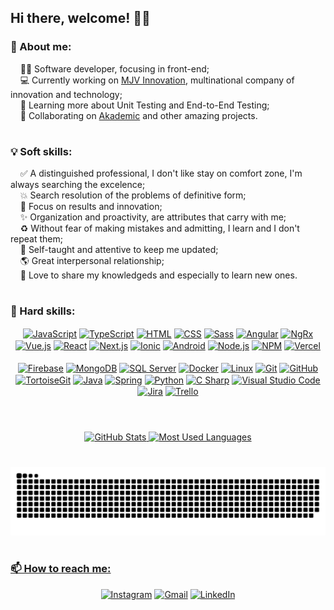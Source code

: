 ## Hi there, welcome! 👋🏻

### 🏡 About me:

&nbsp;&nbsp;&nbsp;&nbsp;👨‍💻 Software developer, focusing in front-end;<br>
&nbsp;&nbsp;&nbsp;&nbsp;💻 Currently working on <a href="https://mjvinnovation.com">MJV Innovation</a>, multinational company of innovation and technology;<br>
&nbsp;&nbsp;&nbsp;&nbsp;🌱 Learning more about Unit Testing and End-to-End Testing;<br>
&nbsp;&nbsp;&nbsp;&nbsp;🤝 Collaborating on <a href="https://github.com/patrickgdl/akademic">Akademic</a> and other amazing projects.

#

### 💡 Soft skills:

&nbsp;&nbsp;&nbsp;&nbsp;✅ A distinguished professional, I don't like stay on comfort zone, I'm always searching the excelence; <br>
&nbsp;&nbsp;&nbsp;&nbsp;💥 Search resolution of the problems of definitive form; <br>
&nbsp;&nbsp;&nbsp;&nbsp;🎯 Focus on results and innovation; <br>
&nbsp;&nbsp;&nbsp;&nbsp;✨ Organization and proactivity, are attributes that carry with me; <br>
&nbsp;&nbsp;&nbsp;&nbsp;♻ Without fear of making mistakes and admitting, I learn and I don't repeat them; <br>
&nbsp;&nbsp;&nbsp;&nbsp;🧠 Self-taught and attentive to keep me updated; <br>
&nbsp;&nbsp;&nbsp;&nbsp;🌎 Great interpersonal relationship; <br>
&nbsp;&nbsp;&nbsp;&nbsp;💖 Love to share my knowledgeds and especially to learn new ones.

#

### 🚀 Hard skills:

<div align="center">
  <a href="https://developer.mozilla.org/en-US/docs/Web/JavaScript" target="_blank"><img align="center" alt="JavaScript" title="JavaScript" height="30" width="40" src="https://cdn.jsdelivr.net/gh/devicons/devicon/icons/javascript/javascript-original.svg"></a>
  <a href="https://typescriptlang.org" target="_blank"><img align="center" alt="TypeScript" title="TypeScript" height="30" width="40" src="https://cdn.jsdelivr.net/gh/devicons/devicon/icons/typescript/typescript-original.svg"></a>
  <a href="https://developer.mozilla.org/en-US/docs/Web/HTML" target="_blank"><img align="center" alt="HTML" title="HTML" height="30" width="40" src="https://cdn.jsdelivr.net/gh/devicons/devicon/icons/html5/html5-original.svg"></a>
  <a href="https://developer.mozilla.org/en-US/docs/Web/CSS" target="_blank"><img align="center" alt="CSS" title="CSS" height="30" width="40" src="https://cdn.jsdelivr.net/gh/devicons/devicon/icons/css3/css3-original.svg"></a>
  <a href="https://sass-lang.com" target="_blank"><img align="center" alt="Sass" title="Sass" height="30" width="40" src="https://cdn.jsdelivr.net/gh/devicons/devicon/icons/sass/sass-original.svg"></a>
  <a href="https://angular.io" target="_blank"><img align="center" alt="Angular" title="Angular" height="30" width="40" src="https://cdn.jsdelivr.net/gh/devicons/devicon/icons/angularjs/angularjs-plain.svg"></a>
  <a href="https://ngrx.io" target="_blank"><img align="center" alt="NgRx" title="NgRx" height="32" width="40" src="https://ngrx.io/assets/images/badge.svg" target="_blank"></a>
  <a href="https://vuejs.org" target="_blank"><img align="center" alt="Vue.js" title="Vue.js" height="30" width="40" src="https://cdn.jsdelivr.net/gh/devicons/devicon/icons/vuejs/vuejs-original.svg"></a>
  <a href="https://reactjs.org" target="_blank"><img align="center" alt="React" title="React" height="30" width="40" src="https://cdn.jsdelivr.net/gh/devicons/devicon/icons/react/react-original.svg"></a>
  <a href="https://nextjs.org" target="_blank"><img align="center" alt="Next.js" title="Next.js" height="30" width="40" src="https://cdn.jsdelivr.net/gh/devicons/devicon/icons/nextjs/nextjs-original.svg"></a>
  <a href="https://ionicframework.com" target="_blank"><img align="center" alt="Ionic" title="Ionic" height="30" width="40" src="https://cdn.jsdelivr.net/gh/devicons/devicon/icons/ionic/ionic-original.svg"></a>
  <a href="https://android.com" target="_blank"><img align="center" alt="Android" title="Android" height="30" width="40" src="https://cdn.jsdelivr.net/gh/devicons/devicon/icons/android/android-original.svg"></a>
  <a href="https://nodejs.org" target="_blank"><img align="center" alt="Node.js" title="Node.js" height="30" width="40" src="https://cdn.jsdelivr.net/gh/devicons/devicon/icons/nodejs/nodejs-original.svg"></a>
  <a href="https://npmjs.com" target="_blank"><img align="center" alt="NPM" title="NPM" height="30" width="40" src="https://cdn.jsdelivr.net/gh/devicons/devicon/icons/npm/npm-original-wordmark.svg"></a>
  <a href="https://vercel.com" target="_blank"><img align="center" alt="Vercel" title="Vercel" height="30" width="40" src="https://www.svgrepo.com/show/327408/logo-vercel.svg"></a>
  <br><br>
  <a href="https://firebase.google.com" target="_blank"><img align="center" alt="Firebase" title="Firebase" height="30" width="40" src="https://cdn.jsdelivr.net/gh/devicons/devicon/icons/firebase/firebase-plain.svg"></a>
  <a href="https://mongodb.com" target="_blank"><img align="center" alt="MongoDB" title="MongoDB" height="30" width="40" src="https://cdn.jsdelivr.net/gh/devicons/devicon/icons/mongodb/mongodb-original.svg"></a>
  <a href="https://microsoft.com/en-us/sql-server" target="_blank"><img align="center" alt="SQL Server" title="SQL Server" height="30" width="40" src="https://cdn.jsdelivr.net/gh/devicons/devicon/icons/microsoftsqlserver/microsoftsqlserver-plain.svg"></a>
  <a href="https://docker.com" target="_blank"><img align="center" alt="Docker" title="Docker" height="30" width="40" src="https://cdn.jsdelivr.net/gh/devicons/devicon/icons/docker/docker-plain.svg"></a>
  <a href="https://linux.org" target="_blank"><img align="center" alt="Linux" title="Linux" height="30" width="40" src="https://cdn.jsdelivr.net/gh/devicons/devicon/icons/linux/linux-original.svg"></a>
  <a href="https://git-scm.com" target="_blank"><img align="center" alt="Git" title="Git" height="30" width="40" src="https://cdn.jsdelivr.net/gh/devicons/devicon/icons/git/git-original.svg"></a>
  <a href="https://github.com" target="_blank"><img align="center" alt="GitHub" title="GitHub" height="30" width="40" src="https://cdn.jsdelivr.net/gh/devicons/devicon/icons/github/github-original.svg"></a>
  <a href="https://tortoisegit.org" target="_blank"><img align="center" alt="TortoiseGit" title="TortoiseGit" height="30" width="40" src="https://cdn.jsdelivr.net/gh/devicons/devicon/icons/tortoisegit/tortoisegit-original.svg"></a>
  <a href="https://java.com" target="_blank"><img align="center" alt="Java" title="Java" height="30" width="40" src="https://cdn.jsdelivr.net/gh/devicons/devicon/icons/java/java-original.svg"></a>
  <a href="https://spring.io" target="_blank"><img align="center" alt="Spring" title="Spring" height="30" width="40" src="https://cdn.jsdelivr.net/gh/devicons/devicon/icons/spring/spring-original.svg"></a>
  <a href="https://python.org" target="_blank"><img align="center" alt="Python" title="Python" height="30" width="40" src="https://cdn.jsdelivr.net/gh/devicons/devicon/icons/python/python-original.svg"></a>
  <a href="https://docs.microsoft.com/pt-br/dotnet/csharp" target="_blank"><img align="center" alt="C Sharp" title="C Sharp" height="30" width="40" src="https://cdn.jsdelivr.net/gh/devicons/devicon/icons/csharp/csharp-original.svg"></a>
  <a href="https://code.visualstudio.com" target="_blank"><img align="center" alt="Visual Studio Code" title="Visual Studio Code" height="30" width="40" src="https://cdn.jsdelivr.net/gh/devicons/devicon/icons/vscode/vscode-original.svg"></a>
  <a href="https://atlassian.com/software/jira" target="_blank"><img align="center" alt="Jira" title="Jira" height="30" width="40" src="https://cdn.jsdelivr.net/gh/devicons/devicon/icons/jira/jira-original.svg"></a>
  <a href="https://trello.com" target="_blank"><img align="center" alt="Trello" title="Trello" height="30" width="40" src="https://cdn.jsdelivr.net/gh/devicons/devicon/icons/trello/trello-plain.svg"></a>
</div>

#

<div align="center"><br>
  <a href="https://github.com/luizhc">
  <img alt="GitHub Stats" title="GitHub Stats" height="180em" src="https://github-readme-stats.vercel.app/api?username=luizhc&show_icons=true&theme=dracula&include_all_commits=true&count_private=true"/>
  <img alt="Most Used Languages" title="Most Used Languages" height="180em" src="https://github-readme-stats.vercel.app/api/top-langs/?username=luizhc&layout=compact&langs_count=6&theme=dracula"/>
</div>
  
#
  
<div align="center">
  <img alt="Snake Game" title="Snake Game" src="https://github.com/luizhc/luizhc/blob/output/github-contribution-grid-snake.svg">
</div>

#
  
### 📫 How to reach me:

<div align="center">
  <a href="https://instagram.com/luizhcorreia" target="_blank"><img alt="Instagram" title="Instagram" src="https://img.shields.io/badge/Instagram-E4405F?style=for-the-badge&logo=instagram&logoColor=white" target="_blank"></a>
  <a href = "mailto:luizhenriquecorreia1997@gmail.com"><img alt="Gmail" title="Gmail" src="https://img.shields.io/badge/-Gmail-%23333?style=for-the-badge&logo=gmail&logoColor=white" target="_blank"></a>
  <a href="https://linkedin.com/in/luizhc" target="_blank"><img alt="LinkedIn" title="LinkedIn" src="https://img.shields.io/badge/-LinkedIn-%230077B5?style=for-the-badge&logo=linkedin&logoColor=white" target="_blank"></a> 
</div>
